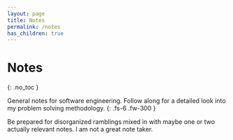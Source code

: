 ```yaml
---
layout: page
title: Notes
permalink: /notes
has_children: true
---
```

# Notes
{: .no_toc }

General notes for software engineering. Follow along for a detailed look into my problem solving methodology.
{: .fs-6 .fw-300 }

Be prepared for disorganized ramblings mixed in with maybe one or two actually relevant notes. I am not a great note taker.
